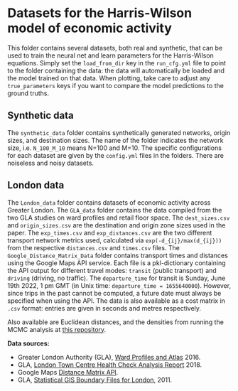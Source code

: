 # Datasets for the Harris-Wilson model of economic activity

This folder contains several datasets, both real and synthetic, that can be used to train the neural net and learn 
parameters for the Harris-Wilson equations. Simply set the `load_from_dir` key in the `run_cfg.yml` file to point
to the folder containing the data: the data will automatically be loaded and 
the model trained on that data. When plotting, take care to adjust any `true_parameters` keys if you want 
to compare the model predictions to the ground truths.

## Synthetic data 
The `synthetic_data` folder contains synthetically generated networks, origin sizes, and destination sizes. The name of the 
folder indicates the network size, i.e. `N_100_M_10` means N=100 and M=10. 
The specific configurations for each dataset are given by the `config.yml` files in the folders. 
There are noiseless and noisy datasets.

## London data 
The `London_data` folder contains datasets of economic activity across Greater London. The `GLA_data` folder 
contains the data compiled from the two GLA studies on ward profiles and 
retail floor space. The `dest_sizes.csv` and `origin_sizes.csv` are the destination and 
origin zone sizes used in the paper. The `exp_times.csv` and `exp_distances.csv` 
are the two different transport network metrics used, calculated via 
`exp(-d_{ij}/max(d_{ij}))` from the respective `distances.csv` and `times.csv` files. The `Google_Distance_Matrix_Data` folder contains transport times and distances using 
the Google Maps API service. Each file is a pkl-dictionary containing the API output for different 
travel modes: `transit` (public transport) and `driving` (driving, no traffic).
The `departure_time` for transit is Sunday, June 19th 2022, 1 pm GMT (in Unix time: `departure_time = 1655640000`). However, since
trips in the past cannot be computed, a future date must always be specified when using the 
API. The data is also available as a cost matrix in `.csv` format: entries are given in seconds and metres
respectively.

Also available are Euclidean distances, and the densities from running the MCMC analysis at
[this repository](https://github.com/lellam/cities_and_regions).

**Data sources:** 
- Greater London Authority (GLA), [Ward Profiles and Atlas](https://data.london.gov.uk/dataset/ward-profiles-and-atlas) 2016.
- GLA, [London Town Centre Health Check Analysis Report](https://data.gov.uk/dataset/2a50ca67-954a-4f22-91d8-d3dfe9116143/london-town-centre-health-check-analysis-report) 2018.
- Google Maps [Distance Matrix API](https://developers.google.com/maps/documentation/distance-matrix/overview).
- GLA, [Statistical GIS Boundary Files for London](https://data.london.gov.uk/dataset/statistical-gis-boundary-files-london), 2011.